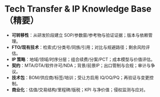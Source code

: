 # Tech Transfer & IP Knowledge Base（精要）

- **可转移性**：从研发阶段建立 SOP/参数窗/参考物与验证证据；版本与依赖管理。
- **FTO/现有技术**：检索式/分类号/同族/引用；对比与规避路径；剩余风险评估。
- **IP 策略**：地域/领域/时序分层；组合续费/分案/PCT；成本模型与价值评估。
- **契约**：MTA/DTA/软件许可/NDA；背景/前景IP；出口管制与合规；审计与争议。
- **技术包**：BOM/供应商/标签/培训；受让方启用 IQ/OQ/PQ；再验证与变更控制。
- **商业化**：估值/交易结构/里程碑/版税；KPI 与净价值；侵权监测与应对。
